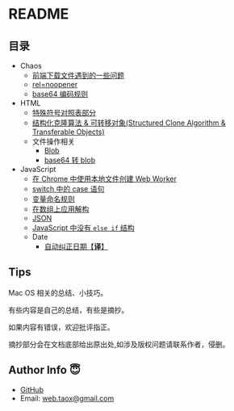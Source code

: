 # README

## 目录

* Chaos
	* [前端下载文件遇到的一些问题](https://github.com/NinjiaHub/Frontend-Tricks/blob/master/documents/CHAOS/download-file.md)
	* [rel=noopener](https://github.com/NinjiaHub/Frontend-Tricks/blob/master/documents/CHAOS/rel-noopener.md)
	* [base64 编码规则](https://github.com/NinjiaHub/Frontend-Tricks/blob/master/documents/CHAOS/covert-data-2-base64.md)
* HTML
	* [特殊符号对照表部分](https://github.com/NinjiaHub/Frontend-Tricks/blob/master/documents/HTML/%E7%89%B9%E6%AE%8A%E7%AC%A6%E5%8F%B7%E5%AF%B9%E7%85%A7%E8%A1%A8.md)
	* [结构化克隆算法 & 可转移对象(Structured Clone Algorithm & Transferable Objects)](https://github.com/NinjiaHub/Frontend-Tricks/blob/master/documents/HTML/structured-clone-algorithm-transferable.md)
	* 文件操作相关
		* [Blob](https://github.com/NinjiaHub/Frontend-Tricks/blob/master/documents/HTML/file/blob.md)
		* [base64 转 blob](https://github.com/NinjiaHub/Frontend-Tricks/blob/master/documents/HTML/file/base64-to-blob.md)
* JavaScript
	* [在 Chrome 中使用本地文件创建 Web Worker](https://github.com/NinjiaHub/Frontend-Tricks/blob/master/documents/JS/create-worker-from-local-file-in-chrome.md)
	* [switch 中的 case 语句](https://github.com/NinjiaHub/Frontend-Tricks/blob/master/documents/JS/switch-case.md)
	* [变量命名规则](https://github.com/NinjiaHub/Frontend-Tricks/blob/master/documents/JS/variable-name.md)
	* [在数组上应用解构](https://github.com/NinjiaHub/Frontend-Tricks/blob/master/documents/JS/using-destructuring-on-array.md)
	* [JSON](https://github.com/NinjiaHub/Frontend-Tricks/blob/master/documents/JS/json.md)
	* [JavaScript 中没有 `else if` 结构](https://github.com/NinjiaHub/Frontend-Tricks/blob/master/documents/JS/there-is-no-else-if-in-js.md)
	* Date
		* [自动纠正日期【**译**】](https://github.com/NinjiaHub/Frontend-Tricks/blob/master/documents/JS/date-autocorrection.md)

## Tips

Mac OS 相关的总结、小技巧。

有些内容是自己的总结，有些是摘抄。

如果内容有错误，欢迎批评指正。

摘抄部分会在文档底部给出原出处,如涉及版权问题请联系作者，侵删。

## Author Info 😇

* [GitHub](https://github.com/Tao-Quixote)
* Email: <web.taox@gmail.com>
